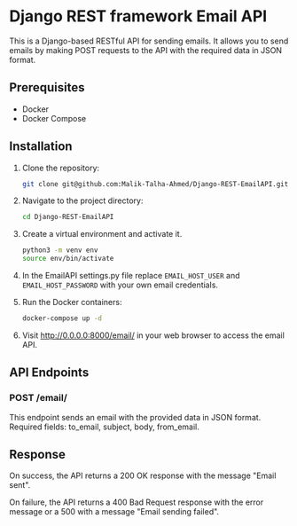 # Django REST framework Email API

This is a Django-based RESTful API for sending emails. It allows you to send emails by making POST requests to the API with the required data in JSON format.

## Prerequisites

* Docker
* Docker Compose

## Installation

1. Clone the repository:

    ```bash
    git clone git@github.com:Malik-Talha-Ahmed/Django-REST-EmailAPI.git
    ```
2. Navigate to the project directory:

    ```bash
    cd Django-REST-EmailAPI
    ```

3. Create a virtual environment and activate it.

    ```bash
    python3 -m venv env
    source env/bin/activate
    ```

5. In the EmailAPI settings.py file replace `EMAIL_HOST_USER` and `EMAIL_HOST_PASSWORD` with your own email credentials.

6. Run the Docker containers:

    ```bash
    docker-compose up -d
    ```

7. Visit http://0.0.0.0:8000/email/ in your web browser to access the email API.


## API Endpoints

### POST /email/
This endpoint sends an email with the provided data in JSON format. Required fields: to_email, subject, body, from_email.

## Response

On success, the API returns a 200 OK response with the message "Email sent".

On failure, the API returns a 400 Bad Request response with the error message or a 500 with a message "Email sending failed".

